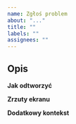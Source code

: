 ```yaml
---
name: Zgłoś problem
about: "..."
title: ""
labels: ""
assignees: ""
---
```


## Opis

<!-- Wyjaśnij swój problem szczegółowo. Zgłoszenia bez odpowiedniego opisu mogą zostać zamknięte przez opiekunów projektu. -->

**Jak odtworzyć**

<!-- Jeśli dotyczy, podaj kroki potrzebne do odtworzenia problemu. -->

**Zrzuty ekranu**

<!-- Jeśli to możliwe, dołącz zrzuty ekranu, które pomogą wyjaśnić problem. -->

**Dodatkowy kontekst**

<!-- Dodaj tutaj inne informacje związane z problemem. Wszystko, co może być pomocne. -->
